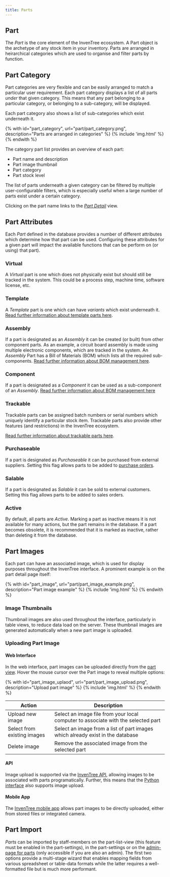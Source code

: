 ```yaml
---
title: Parts
---
```


## Part

The *Part* is the core element of the InvenTree ecosystem. A Part object is the archetype of any stock item in your inventory. Parts are arranged in heirarchical categories which are used to organise and filter parts by function.

## Part Category

Part categories are very flexible and can be easily arranged to match a particular user requirement. Each part category displays a list of all parts *under* that given category. This means that any part belonging to a particular category, or belonging to a sub-category, will be displayed.

Each part category also shows a list of sub-categories which exist underneath it.

{% with id="part_category", url="part/part_category.png", description="Parts are arranged in categories" %}
{% include 'img.html' %}
{% endwith %}

The category part list provides an overview of each part:

* Part name and description
* Part image thumbnail
* Part category
* Part stock level

The list of parts underneath a given category can be filtered by multiple user-configurable filters, which is especially useful when a large number of parts exist under a certain category.

Clicking on the part name links to the [*Part Detail*](./views.md) view.

## Part Attributes

Each *Part* defined in the database provides a number of different attributes which determine how that part can be used. Configuring these attributes for a given part will impact the available functions that can be perform on (or using) that part).

### Virtual

A *Virtual* part is one which does not physically exist but should still be tracked in the system. This could be a process step, machine time, software license, etc.

### Template

A *Template* part is one which can have *variants* which exist underneath it. [Read further information about template parts here](./template.md).

### Assembly

If a part is designated as an *Assembly* it can be created (or built) from other component parts. As an example, a circuit board assembly is made using multiple electronic components, which are tracked in the system. An *Assembly* Part has a Bill of Materials (BOM) which lists all the required sub-components. [Read further information about BOM management here](../build/bom.md).

### Component

If a part is designated as a *Component* it can be used as a sub-component of an *Assembly*. [Read further information about BOM management here](../build/bom.md)

### Trackable

Trackable parts can be assigned batch numbers or serial numbers which uniquely identify a particular stock item. Trackable parts also provide other features (and restrictions) in the InvenTree ecosystem.

[Read further information about trackable parts here](./trackable.md).

### Purchaseable

If a part is designated as *Purchaseable* it can be purchased from external suppliers. Setting this flag allows parts to be added to [purchase orders](../buy/po.md).

### Salable

If a part is designated as *Salable* it can be sold to external customers. Setting this flag allows parts to be added to sales orders.

### Active

By default, all parts are *Active*. Marking a part as inactive means it is not available for many actions, but the part remains in the database. If a part becomes obsolete, it is recommended that it is marked as inactive, rather than deleting it from the database.

## Part Images

Each part can have an associated image, which is used for display purposes throughout the InvenTree interface. A prominent example is on the part detail page itself:

{% with id="part_image", url="part/part_image_example.png", description="Part image example" %}
{% include 'img.html' %}
{% endwith %}

### Image Thumbnails

Thumbnail images are also used throughout the interface, particularly in table views, to reduce data load on the server. These thumbnail images are generated automatically when a new part image is uploaded.

### Uploading Part Image

#### Web Interface

In the web interface, part images can be uploaded directly from the [part view](./views.md). Hover the mouse cursor over the Part image to reveal multiple options:

{% with id="part_image_uplaod", url="part/part_image_upload.png", description="Upload part image" %}
{% include 'img.html' %}
{% endwith %}

| Action | Description |
| --- | --- |
| Upload new image | Select an image file from your local computer to associate with the selected part |
| Select from existing images | Select an image from a list of part images which already exist in the database |
| Delete image | Remove the associated image from the selected part |

#### API

Image upload is supported via the [InvenTree API](../api/api.md), allowing images to be associated with parts programatically. Further, this means that the [Python interface](../api/python/python.md) also supports image upload.

#### Mobile App

The [InvenTree mobile app](../app/part.md#part-image-view) allows part images to be directly uploaded, either from stored files or integrated camera.

## Part Import

*Parts* can be imported by staff-members on the part-list-view (this feature must be enabled in the part-settings), in the part-settings or on the [admin-page for parts](../settings/import.md) (only accessible if you are also an admin). The first two options provide a multi-stage wizard that enables mapping fields from various spreadsheet or table-data formats while the latter requires a well-formatted file but is much more performant.
